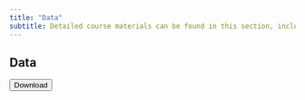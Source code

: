 ```yaml
---
title: "Data"
subtitle: Detailed course materials can be found in this section, including exercises to practice. If you are a self-learner, make sure to check the [setup page](setup.md).
---
```


## Data

<a href="https://github.com/cambiotraining/stats-glm/raw/main/data.zip"><button class="btn"><i class="fa fa-download"></i> Download</button></a>